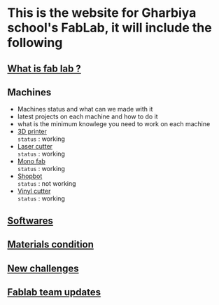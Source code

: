 # This is the website for Gharbiya school's FabLab, it will include the following

## [What is fab lab ?](/fablab-info.md)

## Machines
- Machines status and what can we made with it
- latest projects on each machine and how to do it
- what is the minimum knowlege you need to work on each machine
- [3D printer](/machines/3d-printer.md)  
`status` : working
- [Laser cutter](/machines/laser-cutter.md)  
`status` : working
- [Mono fab](/machines/monofab.md)  
`status` : working
- [Shopbot](/machines/shopbot.md)  
`status` : not working
- [Vinyl cutter](/machines/vinyl-cutter.md)  
`status` : working

## [Softwares](/software.md)
## [Materials condition](/materials-conditions.md)
## [New challenges](new-challenges.md)
## [Fablab team updates](fablab-team-updates.md)